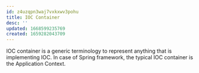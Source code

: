 ```yaml
---
id: z4uzqpn3waj7vxkxwv3pohu
title: IOC Container
desc: ''
updated: 1668599235769
created: 1659282043709
---
```


IOC container is a generic terminology to represent anything that is implementing IOC. In case of Spring framework, the typical IOC container is the Application Context.
